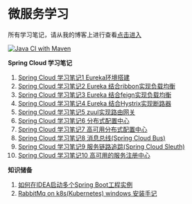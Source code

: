 # 微服务学习

所有学习笔记，请从我的博客上进行查看[点击进入][11]

[![Java CI with Maven](https://github.com/chengs2035/blog2/workflows/Maven%E7%BC%96%E8%AF%91/badge.svg)][13]



**Spring Cloud 学习笔记**
 1. [Spring Cloud 学习笔记1 Eureka环境搭建][1]
 2. [Spring Cloud 学习笔记2 Eureka 结合ribbon实现负载均衡][2]
 3. [Spring Cloud 学习笔记3 Eureka 结合feign实现负载均衡][3]
 4. [Spring Cloud 学习笔记4 Eureka 结合Hystrix实现断路器][4]
 5. [Spring Cloud 学习笔记5 zuul实现路由网关][6]
 6. [Spring Cloud 学习笔记6 分布式配置中心][7]
 7. [Spring Cloud 学习笔记7 高可用分布式配置中心][8]
 8. [Spring Cloud 学习笔记8 消息总线(Spring Cloud Bus)][9]
 9. [Spring Cloud 学习笔记9 服务链路追踪(Spring Cloud Sleuth)][12]
 10. [Spring Cloud 学习笔记10 高可用的服务注册中心][14]

**知识储备**
 1. [如何在IDEA启动多个Spring Boot工程实例][5]
 2. [RabbitMq on k8s(Kubernetes) windows 安装手记][10]


  [1]: https://www.djc8.cn/archives/spring-cloud-learning-note-1.html
  [2]: https://www.djc8.cn/archives/spring-cloud-learning-note-2-eureka-and-ribbon-to-achieve-load-balancing.html
  [3]: https://www.djc8.cn/archives/spring-cloud-learning-note-3-eureka-and-feign-to-realize-load-balancing.html
  [4]: https://www.djc8.cn/archives/spring-cloud-learning-notes-4-eureka-combined-with-hystrix-to-realize-circuit-breaker.html
  [5]: https://www.djc8.cn/archives/how-to-start-multiple-spring-boot-project-instances-in-idea.html
  [6]: https://www.djc8.cn/archives/spring-cloud-learning-notes-5-zuul-implementation-of-routing-gateway.html
  [7]: https://www.djc8.cn/archives/spring-cloud-learning-notes-6-distributed-configuration-center.html
  [8]: https://www.djc8.cn/archives/spring-cloud-learning-notes-7-high-availability-distributed-configuration-center.html
  [9]: https://www.djc8.cn/archives/spring-cloud-learning-notes-8-message-bus.html
  [10]: https://www.djc8.cn/archives/installation-notes-of-rabbitmq-on-k8s-kubernetes-windows.html
  [11]: https://www.djc8.cn/mirror-server.html
  [12]: https://www.djc8.cn/archives/spring-cloud-learning-notes-9-service-link-tracking.html
  [13]: https://github.com/chengs2035/blog2/actions
  [14]: https://www.djc8.cn/archives/spring-cloud-learning-notes-10-high-availability-service-registry.html


